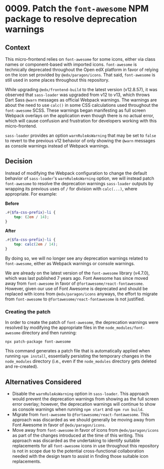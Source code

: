 # 0009. Patch the `font-awesome` NPM package to resolve deprecation warnings

## Context

This micro-frontend relies on `font-awesome` for some icons, either via class names or component-based with imported icons. `font-awesome` is technically deprecated throughout the Open edX platform in favor of relying on the icon set
provided by `@edx/paragon/icons`. That said, `font-awesome` is still used in some places throughout this repository.

While upgrading `@edx/frontend-build` to the latest version (v12.8.57), it was observed that `sass-loader` was upgraded from v12 to v13, which throws Dart Sass `@warn` messages as official Webpack warnings. The warnings are about the need to use `calc()` in some CSS calculations used throughout the `font-awesome` SCSS. These warnings began manifesting as full screen Webpack overlays on the application even though there is no actual error, which will cause confusion and frustration for developers working with this micro-frontend.

`sass-loader` provides an option `warnRuleAsWarning` that may be set to `false` to revert to the previous v12 behavior of only showing the `@warn` messages as console warnings instead of Webpack warnings.

## Decision

Instead of modifying the Webpack configuration to change the default behavior of `sass-loader`'s `warnRuleAsWarning` option, we will instead patch `font-awesome` to resolve the deprecation warnings `sass-loader` outputs by wrapping its previous uses of `/` for division with `calc(...)`, where appropriate. For example:

**Before**

```scss
.#{$fa-css-prefix}-li {
    top: (2em / 14);
}
```

**After**

```scss
.#{$fa-css-prefix}-li {
    top: calc(2em / 14);
}
```

By doing so, we will no longer see any deprecation warnings related to `font-awesome`, either as Webpack warnings or console warnings.

We are already on the latest version of the `font-awesome` library (v4.7.0), which was last published 7 years ago. Font Awesome has since moved away from `font-awesome` in favor of `@fortawesome/react-fontawesome`. However, given our use of Font Awesome is deprecated and should be replaced with icons from `@edx/paragon/icons` anyways, the effort to migrate from `font-awesome` to `@fortawesome/react-fontawesome` is not justified.

### Creating the patch

In order to create the patch of `font-awesome`, the deprecation warnings were resolved by modifying the appropriate files in the `node_modules/font-awesome` directory and then running:

```shell
npx patch-package font-awesome
```

This command generates a patch file that is automatically applied when running `npm install`, essentially persisting the temporary changes in the `node_modules` directory (i.e., even if the `node_modules` directory gets deleted and re-created).

## Alternatives Considered

* Disable the `warnRuleAsWarning` option in `sass-loader`. This approach would prevent the deprecation warnings from showing as the full screen error overlay; however, the deprecation warnings will continue to show as console warnings when running `npm start` and `npm run build`.
* Migrate from `font-awesome` to `@fortawesome/react-fontawesome`. This approach was discarded as we should generally be moving away from Font Awesome in favor of `@edx/paragon/icons`.
* Move away from `font-awesome` in favor of icons from `@edx/paragon/icons` as part of the changes introduced at the time of this writing. This approach was discarded as the undertaking to identify suitable replacements for all `font-awesome` icons in use throughout this repository is not in scope due to the potential cross-functional collaboration needed with the design team to assist in finding those suitable icon replacements.
